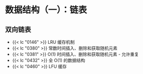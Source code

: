 # 数据结构（一）：链表


## 双向链表

- {{< lc "0146" >}} LRU 缓存机制
- {{< lc "0380" >}} 常数时间插入、删除和获取随机元素
- {{< lc "0381" >}} O(1) 时间插入、删除和获取随机元素 - 允许重复
- {{< lc "0432" >}} 全 O(1) 的数据结构
-  {{< lc "0460" >}} LFU 缓存
